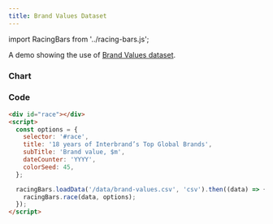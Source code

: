 ```yaml
---
title: Brand Values Dataset
---
```


import RacingBars from '../racing-bars.js';

A demo showing the use of [Brand Values dataset](/docs/sample-datasets#brand-values).

<!--truncate-->

### Chart

<div className="gallery">
  <RacingBars
    dataUrl="/data/brand-values.csv"
    dataType="csv"
    title="18 years of Interbrand’s Top Global Brands"
    subTitle="Brand value, $m"
    dateCounter="YYYY"
    colorSeed="45"
/>

</div>

### Code

```html
<div id="race"></div>
<script>
  const options = {
    selector: '#race',
    title: '18 years of Interbrand’s Top Global Brands',
    subTitle: 'Brand value, $m',
    dateCounter: 'YYYY',
    colorSeed: 45,
  };

  racingBars.loadData('/data/brand-values.csv', 'csv').then((data) => {
    racingBars.race(data, options);
  });
</script>
```
